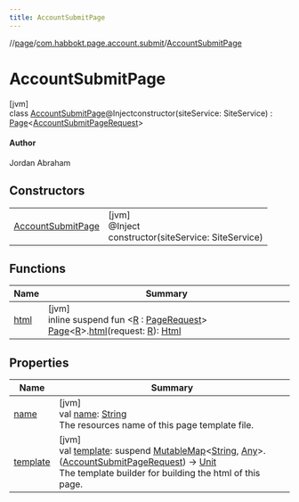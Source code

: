 ```yaml
---
title: AccountSubmitPage
---
```

//[page](../../../index.html)/[com.habbokt.page.account.submit](../index.html)/[AccountSubmitPage](index.html)



# AccountSubmitPage



[jvm]\
class [AccountSubmitPage](index.html)@Injectconstructor(siteService: SiteService) : [Page](../../com.habbokt.page/-page/index.html)&lt;[AccountSubmitPageRequest](../-account-submit-page-request/index.html)&gt; 

#### Author



Jordan Abraham



## Constructors


| | |
|---|---|
| [AccountSubmitPage](-account-submit-page.html) | [jvm]<br>@Inject<br>constructor(siteService: SiteService) |


## Functions


| Name | Summary |
|---|---|
| [html](../../com.habbokt.page/html.html) | [jvm]<br>inline suspend fun &lt;[R](../../com.habbokt.page/html.html) : [PageRequest](../../com.habbokt.page/-page-request/index.html)&gt; [Page](../../com.habbokt.page/-page/index.html)&lt;[R](../../com.habbokt.page/html.html)&gt;.[html](../../com.habbokt.page/html.html)(request: [R](../../com.habbokt.page/html.html)): [Html](../../com.habbokt.page/-html/index.html) |


## Properties


| Name | Summary |
|---|---|
| [name](../../com.habbokt.page/-page/name.html) | [jvm]<br>val [name](../../com.habbokt.page/-page/name.html): [String](https://kotlinlang.org/api/latest/jvm/stdlib/kotlin/-string/index.html)<br>The resources name of this page template file. |
| [template](../../com.habbokt.page/-page/template.html) | [jvm]<br>val [template](../../com.habbokt.page/-page/template.html): suspend [MutableMap](https://kotlinlang.org/api/latest/jvm/stdlib/kotlin.collections/-mutable-map/index.html)&lt;[String](https://kotlinlang.org/api/latest/jvm/stdlib/kotlin/-string/index.html), [Any](https://kotlinlang.org/api/latest/jvm/stdlib/kotlin/-any/index.html)&gt;.([AccountSubmitPageRequest](../-account-submit-page-request/index.html)) -&gt; [Unit](https://kotlinlang.org/api/latest/jvm/stdlib/kotlin/-unit/index.html)<br>The template builder for building the html of this page. |

